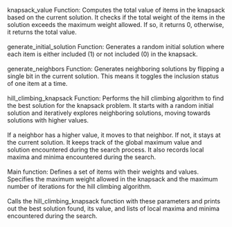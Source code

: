 knapsack_value Function:
Computes the total value of items in the knapsack based on the current solution.
It checks if the total weight of the items in the solution exceeds the maximum weight allowed. If so, it
returns 0, otherwise, it returns the total value.<br><br>
generate_initial_solution Function:
Generates a random initial solution where each item is either included (1) or not included (0) in the
knapsack.<br><br>
generate_neighbors Function:
Generates neighboring solutions by flipping a single bit in the current solution. This means it toggles the
inclusion status of one item at a time.<br><br>
hill_climbing_knapsack Function:
Performs the hill climbing algorithm to find the best solution for the knapsack problem.
It starts with a random initial solution and iteratively explores neighboring solutions, moving towards
solutions with higher values.<br><br>
If a neighbor has a higher value, it moves to that neighbor. If not, it stays at the current solution.
It keeps track of the global maximum value and solution encountered during the search process.
It also records local maxima and minima encountered during the search.<br><br>
Main function:
Defines a set of items with their weights and values.
Specifies the maximum weight allowed in the knapsack and the maximum number of iterations for the
hill climbing algorithm.<br><br>
Calls the hill_climbing_knapsack function with these parameters and prints out the best solution found,
its value, and lists of local maxima and minima encountered during the search.
